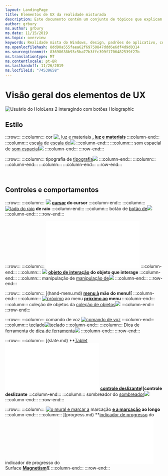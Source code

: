 ```yaml
---
layout: LandingPage
title: Elementos de UX da realidade misturada
description: Este documento contém um conjunto de tópicos que explicam como projetar para os monitores montados no cabeçalho do Windows.
author: grbury
ms.author: grbury
ms.date: 11/15/2019
ms.topic: overview
keywords: Realidade mista do Windows, design, padrões de aplicativo, controles, estilo, HoloLens, interação, elementos de UX, comportamentos, blocos de construção
ms.openlocfilehash: 8dd90a555faea62f69750847ddd6e6df4d9d0314
ms.sourcegitcommit: 83698638b93c5ba77b3ffc399f1706482539f27b
ms.translationtype: MT
ms.contentlocale: pt-BR
ms.lasthandoff: 11/26/2019
ms.locfileid: "74539658"
---
```

# <a name="ux-elements-overview"></a>Visão geral dos elementos de UX

![Usuário do HoloLens 2 interagindo com botões Holographic](images/06_AppPatterns.png)

## <a name="style"></a>Estilo

:::row:::
    :::column:::
       cor [![, luz e](images/640px-fragments.jpg)](color,-light-and-materials.md) materiais  **[, luz e materiais](color,-light-and-materials.md)**
    :::column-end:::
    :::column:::
       escala de [escala de![](images/volvo-cars-microsoft-hololens-experience01-640px.jpg)](scale.md)  **[](scale.md)**
    :::column-end:::
    :::column:::
       som espacial de [som espacial![](images/SpatialAudio.gif)](spatial-sound.md)  **[](spatial-sound.md)**
    :::column-end:::
:::row-end:::

:::row:::
    :::column:::
       tipografia de [tipografia![](images/text_in_unity_viewingangle.jpg)](typography.md)  **[](typography.md)**
    :::column-end:::
    :::column:::
    :::column-end:::
    :::column:::
    :::column-end:::
:::row-end:::

<br>

## <a name="controls-and-behaviors"></a>Controles e comportamentos

:::row:::
    :::column:::
       [![](images/UX/UX_Hero_Cursor.jpg)](cursors.md)  **[cursor](cursors.md) do cursor**
    :::column-end:::
    :::column:::
       [![lado do raio](images/UX/UX_Hero_HandRay.jpg)](point-and-commit.md)  **[](point-and-commit.md) de raio**
    :::column-end:::
    :::column:::
       botão de [botão de![](images/UX/UX_Hero_Button.jpg)](button.md)  **[](button.md)**
    :::column-end:::
:::row-end:::

:::row:::
    :::column:::
       ![caixa delimitadora de [caixa delimitadora](images/UX/UX_Hero_BoundingBox.jpg)](app-bar-and-bounding-box.md)  **[](app-bar-and-bounding-box.md)**
    :::column-end:::
    :::column:::
       [![](images/UX/UX_Hero_Interactable.jpg)](interactable-object.md)  **[objeto de interação](interactable-object.md) do objeto que interage**
    :::column-end:::
    :::column:::
       manipulação de [manipulação de![](images/UX/UX_Hero_Manipulation.jpg)](direct-manipulation.md)  **[](direct-manipulation.md)**
    :::column-end:::
:::row-end:::

:::row:::
    :::column:::
       [](images/UX/UX_Hero_HandMenu.jpg)](hand-menu.md)  **[menu à](hand-menu.md) mão do menu![**
    :::column-end:::
    :::column:::
       [![próximo](images/UX/UX_Hero_NearMenu.jpg)](near-menu.md) ao menu  **[próximo ao](near-menu.md) menu**
    :::column-end:::
    :::column:::
       coleção de objetos da [coleção de objetos![](images/UX/UX_Hero_ObjectCollection.jpg)](object-collection.md)  **[](object-collection.md)**
    :::column-end:::
:::row-end:::

:::row:::
    :::column:::
       comando de voz [![comando de voz](images/UX/UX_Hero_VoiceCommand.jpg)](voice-input.md)  **[](voice-input.md)**
    :::column-end:::
    :::column:::
       [teclado![teclado](images/UX/UX_Hero_Keyboard.jpg)](keyboard.md)  **[](keyboard.md)**
    :::column-end:::
    :::column:::
       Dica de ferramenta de [dica de ferramenta![](images/UX/UX_Hero_Tooltip.jpg)](tooltip.md)  **[](tooltip.md)**
    :::column-end:::
:::row-end:::

:::row:::
    :::column:::
       [](images/UX/UX_Hero_Slate.jpg)](slate.md)  **[Tablet](slate.md)![**
    :::column-end:::
    :::column:::
       [](images/UX/UX_Hero_Slider.jpg)](slider.md)  **[controle deslizante](slider.md)![controle deslizante**
    :::column-end:::
    :::column:::
        sombreador do [sombreador![](images/UX/UX_Hero_StandardShader.jpg)](shader.md)  **[](shader.md)**
    :::column-end:::
:::row-end:::

:::row:::
    :::column:::
        [![o mural e marcar a](images/UX/MRTK_TagAlong.gif)](billboarding-and-tag-along.md) marcação  **[e a marcação](billboarding-and-tag-along.md) ao longo**
    :::column-end:::
    :::column:::
       [](images/UX/MRTK_ProgressIndicator.gif)](progress.md)  **[indicador de progresso](progress.md) do indicador de progresso do![**
    :::column-end:::
    :::column:::
       superfície do [Magnetism](images/UX/MRTK_SurfaceMagnetism.gif)](surface-magnetism.md) Surface  **[Magnetism](surface-magnetism.md)![**
    :::column-end:::
:::row-end:::


<br>

<br>

